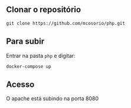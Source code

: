 ## Clonar o repositório

    git clone https://github.com/mcosorio/php.git

## Para subir

Entrar na pasta `php` e digitar:

    docker-compose up

## Acesso

O apache está subindo na porta 8080
